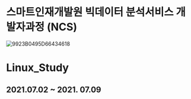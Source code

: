 # 스마트인재개발원 빅데이터 분석서비스 개발자과정 (NCS)
![9923B0495D66434618](https://user-images.githubusercontent.com/65816974/124221482-d569d100-db3a-11eb-8efb-aa3788c00215.png)
# Linux_Study
## 2021.07.02 ~ 2021. 07.09
